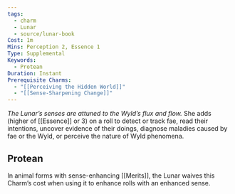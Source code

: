 ```yaml
---
tags:
  - charm
  - Lunar
  - source/lunar-book
Cost: 1m
Mins: Perception 2, Essence 1
Type: Supplemental
Keywords:
  - Protean
Duration: Instant
Prerequisite Charms:
  - "[[Perceiving the Hidden World]]"
  - "[[Sense-Sharpening Change]]"
---
```

*The Lunar’s senses are attuned to the Wyld’s flux and flow.*
She adds (higher of [[Essence]] or 3) on a roll to detect or track fae, read their intentions, uncover evidence of their doings, diagnose maladies caused by fae or the Wyld, or perceive the nature of Wyld phenomena. 
## Protean 

In animal forms with sense-enhancing [[Merits]], the Lunar waives this Charm’s cost when using it to enhance rolls with an enhanced sense.